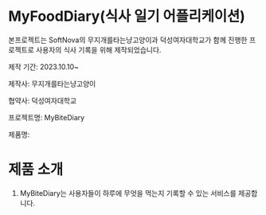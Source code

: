 # MyFoodDiary(식사 일기 어플리케이션)

본프로젝트는 SoftNova의 무지개를타는냥고양이과 덕성여자대학교가 함께 진행한 프로젝트로 사용자의 식사 기록을 위해 제작되었습니다.

제작 기간: 2023.10.10~

제작사: 무지개를타는냥고양이

협약사: 덕성여자대학교

프로젝트명: MyBiteDiary

제품명: 

# 제품 소개

1. MyBiteDiary는 사용자들이 하루에 무엇을 먹는지 기록할 수 있는 서비스를 제공합니다.

